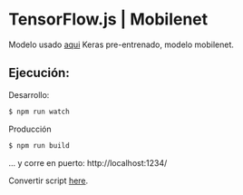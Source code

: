 # TensorFlow.js | Mobilenet

Modelo usado
[aqui](https://github.com/fchollet/deep-learning-models/releases/download/v0.6/mobilenet_2_5_224_tf.h5)
Keras pre-entrenado, modelo mobilenet.

## Ejecución:

Desarrollo:
```Bash
$ npm run watch
```
Producción
```Bash
$ npm run build
```

... y corre en puerto: http://localhost:1234/

Convertir script [here](https://github.com/tensorflow/tfjs-converter).
